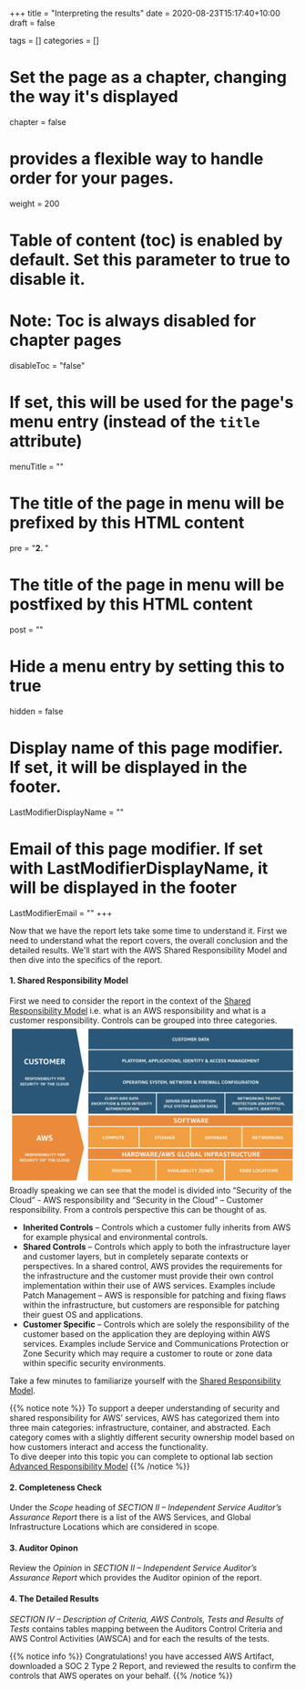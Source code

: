 +++
title = "Interpreting the results"
date = 2020-08-23T15:17:40+10:00
draft = false

tags = []
categories = []

# Set the page as a chapter, changing the way it's displayed
chapter = false

# provides a flexible way to handle order for your pages.
weight = 200
# Table of content (toc) is enabled by default. Set this parameter to true to disable it.
# Note: Toc is always disabled for chapter pages
disableToc = "false"
# If set, this will be used for the page's menu entry (instead of the `title` attribute)
menuTitle = ""
# The title of the page in menu will be prefixed by this HTML content
pre = "<b>2. </b>"
# The title of the page in menu will be postfixed by this HTML content
post = ""
# Hide a menu entry by setting this to true
hidden = false
# Display name of this page modifier. If set, it will be displayed in the footer.
LastModifierDisplayName = ""
# Email of this page modifier. If set with LastModifierDisplayName, it will be displayed in the footer
LastModifierEmail = ""
+++


Now that we have the report lets take some time to understand it.  First we need to understand what the report covers, the overall conclusion and the detailed results.  We'll start with the AWS Shared Responsibility Model and then dive into the specifics of the report.

#### 1. Shared Responsibility Model ####
First we need to consider the report in the context of the [Shared Responsibility Model](https://aws.amazon.com/compliance/shared-responsibility-model/) i.e. what is an AWS responsibility and what is a customer responsibility.  Controls can be grouped into three categories.
![AWS Artifact](shared-responsibility-model.png?classes=shadow)
Broadly speaking we can see that the model is divided into “Security of the Cloud” - AWS responsibility and “Security in the Cloud” – Customer responsibility.  From a controls perspective this can be thought of as.

- **Inherited Controls** – Controls which a customer fully inherits from AWS for example physical and environmental controls.
- **Shared Controls** – Controls which apply to both the infrastructure layer and customer layers, but in completely separate contexts or perspectives. In a shared control, AWS provides the requirements for the infrastructure and the customer must provide their own control implementation within their use of AWS services. Examples include Patch Management – AWS is responsible for patching and fixing flaws within the infrastructure, but customers are responsible for patching their guest OS and applications.
- **Customer Specific** – Controls which are solely the responsibility of the customer based on the application they are deploying within AWS services. Examples include Service and Communications Protection or Zone Security which may require a customer to route or zone data within specific security environments.

Take a few minutes to familiarize yourself with the [Shared Responsibility Model](https://aws.amazon.com/compliance/shared-responsibility-model/).

{{% notice note %}}
To support a deeper understanding of security and shared responsibility for AWS’ services, AWS has categorized them into three main categories: infrastructure, container, and abstracted. Each category comes with a slightly different security ownership model based on how customers interact and access the functionality.  
To dive deeper into this topic you can complete to optional lab section [Advanced Responsibility Model](/risk-lab-site/aws-compliance-reports/3-optional-shared-responsibility/)
{{% /notice %}}

#### 2. Completeness Check ####  
Under the *Scope* heading of *SECTION II – Independent Service Auditor’s Assurance Report* there is a list of the AWS Services, and Global Infrastructure Locations which are considered in scope.

#### 3. Auditor Opinon ####  
Review the *Opinion* in *SECTION II – Independent Service Auditor’s Assurance Report* which provides the Auditor opinion of the report.

#### 4. The Detailed Results ####  
*SECTION IV – Description of Criteria, AWS Controls, Tests and Results of Tests* contains tables mapping between the Auditors Control Criteria and AWS Control Activities (AWSCA) and for each the results of the tests.

{{% notice info %}}
Congratulations! you have accessed AWS Artifact, downloaded a SOC 2 Type 2 Report, and reviewed the results to confirm the controls that AWS operates on your behalf. 
{{% /notice %}}